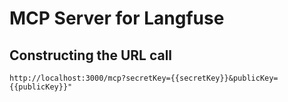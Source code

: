 # MCP Server for Langfuse

## Constructing the URL call

```
http://localhost:3000/mcp?secretKey={{secretKey}}&publicKey={{publicKey}}"
```
